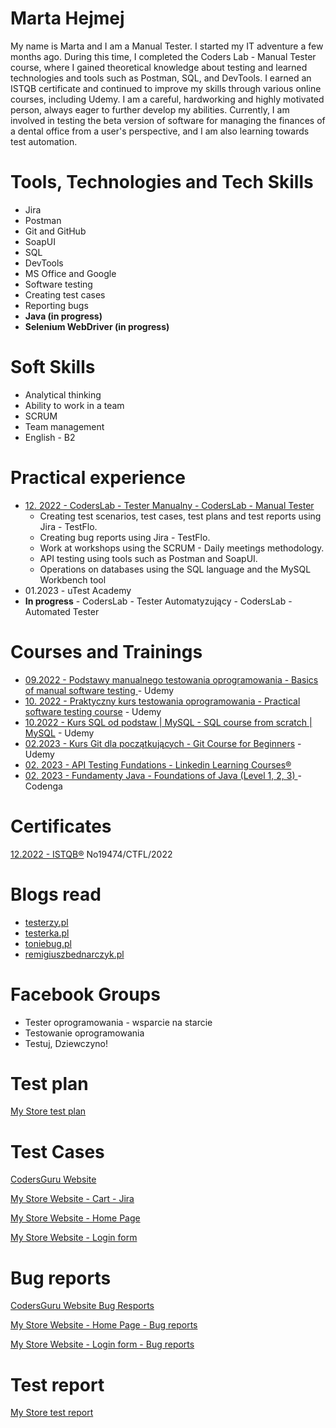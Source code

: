 # Marta Hejmej #

My name is Marta and I am a  Manual Tester. 
I started my IT adventure a few months ago. During this time, I completed the
Coders Lab - Manual Tester course, where I gained theoretical knowledge about
testing and learned technologies and tools such as Postman, SQL, and DevTools. 
I earned an ISTQB certificate and continued to improve my skills through various
online courses, including Udemy. I am a careful, hardworking and highly motivated
person, always eager to further develop my abilities. Currently, I am involved in testing the beta version of software for managing the finances of a dental office from a user's perspective, and I am also learning towards test automation.

# Tools, Technologies and Tech Skills #
 
* Jira
* Postman
* Git and GitHub
* SoapUI
* SQL
* DevTools
* MS Office and Google
* Software testing
* Creating test cases
* Reporting bugs
* **Java (in progress)**
* **Selenium WebDriver (in progress)**

# Soft Skills #
* Analytical thinking
* Ability to work in a team
* SCRUM
* Team management
* English - B2

# Practical experience #

* [12. 2022 - CodersLab - Tester Manualny - CodersLab - Manual Tester](https://drive.google.com/file/d/1kEmsHThCk00BZo1H1ayDM4yAb4tscd4Z/view?usp=share_link)
    * Creating test scenarios, test cases, test plans and test reports using Jira - TestFlo.
    * Creating bug reports using Jira - TestFlo.
    * Work at workshops using the SCRUM - Daily meetings methodology.
    * API testing using tools such as Postman and SoapUI.
    * Operations on databases using the SQL language and the MySQL Workbench tool
* 01.2023 - uTest Academy
* **In progress** - CodersLab - Tester Automatyzujący - CodersLab - Automated Tester

# Courses and Trainings #

* [09.2022 - Podstawy manualnego testowania oprogramowania - Basics of manual software testing ](https://drive.google.com/file/d/1MZ1YGIdTKTumS9TwiovKqMNq-9cjj_yX/view?usp=share_link)  - Udemy
* [10. 2022 - Praktyczny kurs testowania oprogramowania - Practical software testing course](https://drive.google.com/file/d/1LJ9-ki0Lz-Bkwfg0bynIi6jnvIZhXsXa/view?usp=share_link) - Udemy 
* [10.2022 - Kurs SQL od podstaw | MySQL - SQL course from scratch | MySQL](https://drive.google.com/file/d/1hX6mrsZhyb41SpCSP-ev94_pvlm57y2U/view?usp=share_link) - Udemy
* [02.2023 - Kurs Git dla początkujących - Git Course for Beginners](https://drive.google.com/file/d/1-dP6xZEEtFdfZ2kBT0d9t_5uHlK-FNWM/view?usp=share_link) - Udemy
* [02. 2023 - API Testing Fundations - Linkedin Learning Courses®](https://drive.google.com/file/d/1hj6_-7m8xt-B94XVz61yUFOaX-BO7Fx3/view?usp=share_link)
* [02. 2023 - Fundamenty Java - Foundations of Java (Level 1, 2, 3) 
](https://drive.google.com/drive/folders/1ScnaQoi5DdcfyvZ5N6hPtLxiIkMZyZw0?usp=share_link) - Codenga 

# Certificates #

[12.2022 -   ISTQB®](https://drive.google.com/file/d/1woodsALYVFxB0VJZP8seCI6MFDWnB1nW/view?usp=share_link) No19474/CTFL/2022

# Blogs read #

* [testerzy.pl](https://testerzy.pl/)
* [testerka.pl](https://testerka.pl/)
* [toniebug.pl](https://www.toniebug.pl/#services)
* [remigiuszbednarczyk.pl](https://remigiuszbednarczyk.pl/)

# Facebook Groups #

* Tester oprogramowania - wsparcie na starcie
* Testowanie oprogramowania
* Testuj, Dziewczyno!

# Test plan #

[My Store test plan](https://github.com/hejmar26/Portfolio/blob/main/Mystore%20Testplan.md)

# Test Cases #

[CodersGuru Website](https://docs.google.com/spreadsheets/d/1Zwl3QuxEbZIMeH7_87UH9E5rwsjf1wjT/edit?usp=share_link&ouid=113544491954800210650&rtpof=true&sd=true)

[My Store Website - Cart - Jira](https://docs.google.com/document/d/1G-eJq2vLdED-nKmjvXME_Ez8FgugMd-eXh8p6jjjW58/edit?usp=share_link)

[My Store Website - Home Page](https://docs.google.com/spreadsheets/d/1nZ-CHZ4sz6valX4jpRVIxZrFKTFwKDEd/edit?usp=share_link&ouid=113544491954800210650&rtpof=true&sd=true)

[My Store Website - Login form](https://docs.google.com/spreadsheets/d/1vvubcpjH1CiT6OlnX5spgvGdlOpAvIqg/edit?usp=share_link&ouid=113544491954800210650&rtpof=true&sd=true)

# Bug reports #

[CodersGuru Website Bug Resports](https://docs.google.com/spreadsheets/d/17fqwYB8rgYWEPgUK9QZSuYdR6BjMIF__/edit?usp=share_link&ouid=113544491954800210650&rtpof=true&sd=true)

[My Store Website - Home Page - Bug reports](https://docs.google.com/spreadsheets/d/1dxX7R4ipY9mIE5z-q26IMNZGVHAXWT6Gm2XQ4ECN4bw/edit?usp=share_link)

[My Store Website - Login form - Bug reports](https://docs.google.com/spreadsheets/d/1mKYzLjqNgIXlfuLtrdpML1oML176PoANYb0aZdFahBM/edit?usp=share_link)

# Test report #
[My Store test report](https://github.com/hejmar26/Portfolio/blob/main/Mystore%20Test%20report.md)









